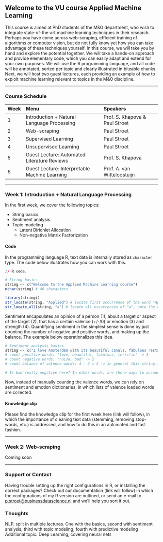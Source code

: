 ## Welcome to the VU course Applied Machine Learning

This course is aimed at PhD students of the M&O department, who wish to integrate state-of-the-art machine learning techniques in their research. Perhaps you have come across  web-scraping, efficient training of algorithms or computer vision, but do not fully know yet how you can take advantage of these techniques yourself. In this course, we will take you by hand and explore the potential together. We will take a hands-on approach and provide elementary code, which you can easily adapt and extend for your own purposes. We will use the R programming language, and all code will be annotated, sorted per topic and clearly illustrated in biteable chunks. Next, we will host two guest lectures, each providing an example of how to exploit machine learning relevant to topics in the M&O discipline. 

* * *

### Course Schedule

| Week        | Menu                                          | Speakers                       |
|:------------|:----------------------------------------------|:-------------------------------|
| 1           | Introduction + Natural Language Processing    | Prof. S. Khapova & Paul Stroet |
| 2           | Web-scraping                                  | Paul Stroet                    |
| 3           | Supervised Learning                           | Paul Stroet                    |
| 4           | Unsupervised Learning                         | Paul Stroet                    |
| 5           | Guest Lecture: Automated Literature Reviews   | Prof. S. Khapova               |
| 6           | Guest Lecture: Interpretable Machine Learning | Prof. A. van Witteloostuijn    |

* * *

### Week 1: Introduction + Natural Language Processing

In the first week, we cover the following topics: 

- String basics
- Sentiment analysis
- Topic modeling
  - Latent Dirichlet Allocation
  - Non-negative Matrix Factorization

#### Code

In the programming language R, text data is internally stored as `character` type. The code below illustrates how you can work with this. 

```R
// R code.

# String basics
string <- c("Welcome to the Applied Machine Learning course")
nchar(string) # 46 characters

library(stringi)
str_locate(string, "Applied") # locate first occurrence of the word "Applied"
str_locate_all(string, "a") # locate all occurrences of "a", note the case sensitivity
```

Sentiment encapsulates an opinion of a person (1), about a target or aspect of the target (2), that has a certain valence (+/-/0) or emotion (3) and strength (4). Quantifying sentiment in the simplest sense is done by just counting the number of negative and positive words, and making up the balance. The example below operationalizes this idea.

```R
# Sentiment analysis basics
string <- c("I love Amsterdam with its beautiful canals, fabulous restaurants and terrific history, although there is quite some outdoor noise late at night. The sports facilities the city offers are not bad at all.")
# count positive words: "love, beautiful, fabulous, terrific" -> 4
# count negative words: "noise, bad" -> 2
# count balance of valence words: 4 - 2 = 2 -> in general this string is positive

# Is bad really negative here? In other words, are there ways to account for negations and amplifiers?
```

Now, instead of manually counting the valence words, we can rely on sentiment and emotion dictionaries, in which lists of valence loaded words are collected. 

#### Knowledge clip
Please find the knowledge clip for the first week here (link will follow), in which the importance of cleaning text data (stemming, removing stop-words, etc.) is addressed, and how to do this in an automated and fast fashion. 

* * *

### Week 2: Web-scraping

Coming soon

* * *

### Support or Contact

Having trouble setting up the right configurations in R, or installing the correct packages? Check out our documentation (link will follow) in which the configurations of my R version are outlined, or send an e-mail to p.stroet@businessdatascience.nl and we’ll help you sort it out. 

### Thoughts

NLP, split in multiple lectures. One with the basics, second with sentiment analysis, third with topic modeling, fourth with predictive modeling
Additional topic: Deep Learning, covering neural nets
